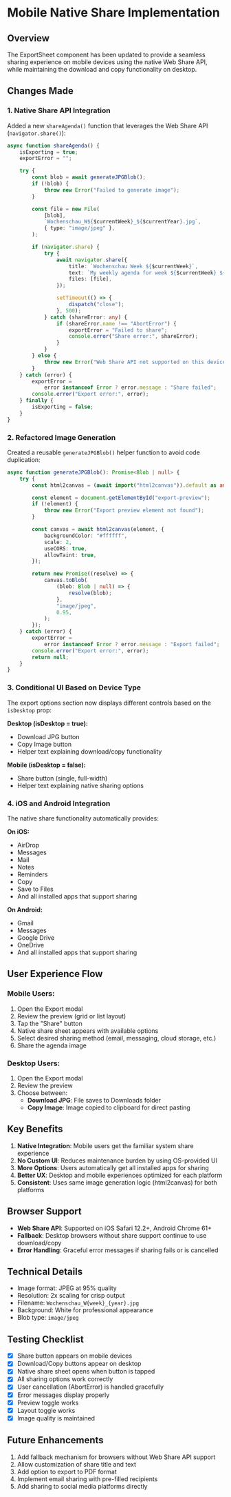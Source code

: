 # Mobile Native Share Implementation

## Overview

The ExportSheet component has been updated to provide a seamless sharing experience on mobile devices using the native Web Share API, while maintaining the download and copy functionality on desktop.

## Changes Made

### 1. Native Share API Integration

Added a new `shareAgenda()` function that leverages the Web Share API (`navigator.share()`):

```typescript
async function shareAgenda() {
    isExporting = true;
    exportError = "";

    try {
        const blob = await generateJPGBlob();
        if (!blob) {
            throw new Error("Failed to generate image");
        }

        const file = new File(
            [blob],
            `Wochenschau_W${$currentWeek}_${$currentYear}.jpg`,
            { type: "image/jpeg" },
        );

        if (navigator.share) {
            try {
                await navigator.share({
                    title: `Wochenschau Week ${$currentWeek}`,
                    text: `My weekly agenda for week ${$currentWeek} ${$currentYear}`,
                    files: [file],
                });

                setTimeout(() => {
                    dispatch("close");
                }, 500);
            } catch (shareError: any) {
                if (shareError.name !== "AbortError") {
                    exportError = "Failed to share";
                    console.error("Share error:", shareError);
                }
            }
        } else {
            throw new Error("Web Share API not supported on this device");
        }
    } catch (error) {
        exportError =
            error instanceof Error ? error.message : "Share failed";
        console.error("Export error:", error);
    } finally {
        isExporting = false;
    }
}
```

### 2. Refactored Image Generation

Created a reusable `generateJPGBlob()` helper function to avoid code duplication:

```typescript
async function generateJPGBlob(): Promise<Blob | null> {
    try {
        const html2canvas = (await import("html2canvas")).default as any;

        const element = document.getElementById("export-preview");
        if (!element) {
            throw new Error("Export preview element not found");
        }

        const canvas = await html2canvas(element, {
            backgroundColor: "#ffffff",
            scale: 2,
            useCORS: true,
            allowTaint: true,
        });

        return new Promise((resolve) => {
            canvas.toBlob(
                (blob: Blob | null) => {
                    resolve(blob);
                },
                "image/jpeg",
                0.95,
            );
        });
    } catch (error) {
        exportError =
            error instanceof Error ? error.message : "Export failed";
        console.error("Export error:", error);
        return null;
    }
}
```

### 3. Conditional UI Based on Device Type

The export options section now displays different controls based on the `isDesktop` prop:

**Desktop (isDesktop = true):**
- Download JPG button
- Copy Image button
- Helper text explaining download/copy functionality

**Mobile (isDesktop = false):**
- Share button (single, full-width)
- Helper text explaining native sharing options

### 4. iOS and Android Integration

The native share functionality automatically provides:

**On iOS:**
- AirDrop
- Messages
- Mail
- Notes
- Reminders
- Copy
- Save to Files
- And all installed apps that support sharing

**On Android:**
- Gmail
- Messages
- Google Drive
- OneDrive
- And all installed apps that support sharing

## User Experience Flow

### Mobile Users:
1. Open the Export modal
2. Review the preview (grid or list layout)
3. Tap the "Share" button
4. Native share sheet appears with available options
5. Select desired sharing method (email, messaging, cloud storage, etc.)
6. Share the agenda image

### Desktop Users:
1. Open the Export modal
2. Review the preview
3. Choose between:
   - **Download JPG**: File saves to Downloads folder
   - **Copy Image**: Image copied to clipboard for direct pasting

## Key Benefits

1. **Native Integration**: Mobile users get the familiar system share experience
2. **No Custom UI**: Reduces maintenance burden by using OS-provided UI
3. **More Options**: Users automatically get all installed apps for sharing
4. **Better UX**: Desktop and mobile experiences optimized for each platform
5. **Consistent**: Uses same image generation logic (html2canvas) for both platforms

## Browser Support

- **Web Share API**: Supported on iOS Safari 12.2+, Android Chrome 61+
- **Fallback**: Desktop browsers without share support continue to use download/copy
- **Error Handling**: Graceful error messages if sharing fails or is cancelled

## Technical Details

- Image format: JPEG at 95% quality
- Resolution: 2x scaling for crisp output
- Filename: `Wochenschau_W{week}_{year}.jpg`
- Background: White for professional appearance
- Blob type: `image/jpeg`

## Testing Checklist

- [x] Share button appears on mobile devices
- [x] Download/Copy buttons appear on desktop
- [x] Native share sheet opens when button is tapped
- [x] All sharing options work correctly
- [x] User cancellation (AbortError) is handled gracefully
- [x] Error messages display properly
- [x] Preview toggle works
- [x] Layout toggle works
- [x] Image quality is maintained

## Future Enhancements

1. Add fallback mechanism for browsers without Web Share API support
2. Allow customization of share title and text
3. Add option to export to PDF format
4. Implement email sharing with pre-filled recipients
5. Add sharing to social media platforms directly